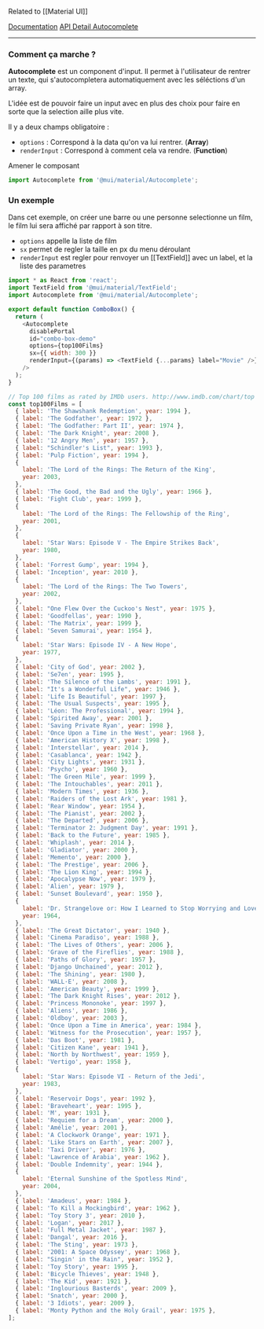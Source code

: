 
Related to [[Material UI]]

[Documentation](https://mui.com/material-ui/react-autocomplete/#combo-box)
[API Detail Autocomplete](https://mui.com/material-ui/api/autocomplete/)

---

### Comment ça marche ? 

**Autocomplete** est un component d'input. 
Il permet à l'utilisateur de rentrer un texte, qui s'autocompletera automatiquement avec les séléctions d'un array.

L'idée est de pouvoir faire un input avec en plus des choix pour faire en sorte que la selection aille plus vite.

Il y a deux champs obligatoire : 

- `options` : Correspond à la data qu'on va lui rentrer. (**Array**)
- `renderInput` : Correspond à comment cela va rendre. (**Function**)

Amener le composant

```js
import Autocomplete from '@mui/material/Autocomplete';
```

### Un exemple 

Dans cet exemple, on créer une barre ou une personne selectionne un film, le film lui sera affiché par rapport à son titre.

- `options` appelle la liste de film
- `sx` permet de regler la taille en px du menu déroulant
- `renderInput` est regler pour renvoyer un [[TextField]] avec un label, et la liste des parametres


``` js
import * as React from 'react';
import TextField from '@mui/material/TextField';
import Autocomplete from '@mui/material/Autocomplete';

export default function ComboBox() {
  return (
    <Autocomplete
      disablePortal
      id="combo-box-demo"
      options={top100Films}
      sx={{ width: 300 }}
      renderInput={(params) => <TextField {...params} label="Movie" />}
    />
  );
}

// Top 100 films as rated by IMDb users. http://www.imdb.com/chart/top
const top100Films = [
  { label: 'The Shawshank Redemption', year: 1994 },
  { label: 'The Godfather', year: 1972 },
  { label: 'The Godfather: Part II', year: 1974 },
  { label: 'The Dark Knight', year: 2008 },
  { label: '12 Angry Men', year: 1957 },
  { label: "Schindler's List", year: 1993 },
  { label: 'Pulp Fiction', year: 1994 },
  {
    label: 'The Lord of the Rings: The Return of the King',
    year: 2003,
  },
  { label: 'The Good, the Bad and the Ugly', year: 1966 },
  { label: 'Fight Club', year: 1999 },
  {
    label: 'The Lord of the Rings: The Fellowship of the Ring',
    year: 2001,
  },
  {
    label: 'Star Wars: Episode V - The Empire Strikes Back',
    year: 1980,
  },
  { label: 'Forrest Gump', year: 1994 },
  { label: 'Inception', year: 2010 },
  {
    label: 'The Lord of the Rings: The Two Towers',
    year: 2002,
  },
  { label: "One Flew Over the Cuckoo's Nest", year: 1975 },
  { label: 'Goodfellas', year: 1990 },
  { label: 'The Matrix', year: 1999 },
  { label: 'Seven Samurai', year: 1954 },
  {
    label: 'Star Wars: Episode IV - A New Hope',
    year: 1977,
  },
  { label: 'City of God', year: 2002 },
  { label: 'Se7en', year: 1995 },
  { label: 'The Silence of the Lambs', year: 1991 },
  { label: "It's a Wonderful Life", year: 1946 },
  { label: 'Life Is Beautiful', year: 1997 },
  { label: 'The Usual Suspects', year: 1995 },
  { label: 'Léon: The Professional', year: 1994 },
  { label: 'Spirited Away', year: 2001 },
  { label: 'Saving Private Ryan', year: 1998 },
  { label: 'Once Upon a Time in the West', year: 1968 },
  { label: 'American History X', year: 1998 },
  { label: 'Interstellar', year: 2014 },
  { label: 'Casablanca', year: 1942 },
  { label: 'City Lights', year: 1931 },
  { label: 'Psycho', year: 1960 },
  { label: 'The Green Mile', year: 1999 },
  { label: 'The Intouchables', year: 2011 },
  { label: 'Modern Times', year: 1936 },
  { label: 'Raiders of the Lost Ark', year: 1981 },
  { label: 'Rear Window', year: 1954 },
  { label: 'The Pianist', year: 2002 },
  { label: 'The Departed', year: 2006 },
  { label: 'Terminator 2: Judgment Day', year: 1991 },
  { label: 'Back to the Future', year: 1985 },
  { label: 'Whiplash', year: 2014 },
  { label: 'Gladiator', year: 2000 },
  { label: 'Memento', year: 2000 },
  { label: 'The Prestige', year: 2006 },
  { label: 'The Lion King', year: 1994 },
  { label: 'Apocalypse Now', year: 1979 },
  { label: 'Alien', year: 1979 },
  { label: 'Sunset Boulevard', year: 1950 },
  {
    label: 'Dr. Strangelove or: How I Learned to Stop Worrying and Love the Bomb',
    year: 1964,
  },
  { label: 'The Great Dictator', year: 1940 },
  { label: 'Cinema Paradiso', year: 1988 },
  { label: 'The Lives of Others', year: 2006 },
  { label: 'Grave of the Fireflies', year: 1988 },
  { label: 'Paths of Glory', year: 1957 },
  { label: 'Django Unchained', year: 2012 },
  { label: 'The Shining', year: 1980 },
  { label: 'WALL·E', year: 2008 },
  { label: 'American Beauty', year: 1999 },
  { label: 'The Dark Knight Rises', year: 2012 },
  { label: 'Princess Mononoke', year: 1997 },
  { label: 'Aliens', year: 1986 },
  { label: 'Oldboy', year: 2003 },
  { label: 'Once Upon a Time in America', year: 1984 },
  { label: 'Witness for the Prosecution', year: 1957 },
  { label: 'Das Boot', year: 1981 },
  { label: 'Citizen Kane', year: 1941 },
  { label: 'North by Northwest', year: 1959 },
  { label: 'Vertigo', year: 1958 },
  {
    label: 'Star Wars: Episode VI - Return of the Jedi',
    year: 1983,
  },
  { label: 'Reservoir Dogs', year: 1992 },
  { label: 'Braveheart', year: 1995 },
  { label: 'M', year: 1931 },
  { label: 'Requiem for a Dream', year: 2000 },
  { label: 'Amélie', year: 2001 },
  { label: 'A Clockwork Orange', year: 1971 },
  { label: 'Like Stars on Earth', year: 2007 },
  { label: 'Taxi Driver', year: 1976 },
  { label: 'Lawrence of Arabia', year: 1962 },
  { label: 'Double Indemnity', year: 1944 },
  {
    label: 'Eternal Sunshine of the Spotless Mind',
    year: 2004,
  },
  { label: 'Amadeus', year: 1984 },
  { label: 'To Kill a Mockingbird', year: 1962 },
  { label: 'Toy Story 3', year: 2010 },
  { label: 'Logan', year: 2017 },
  { label: 'Full Metal Jacket', year: 1987 },
  { label: 'Dangal', year: 2016 },
  { label: 'The Sting', year: 1973 },
  { label: '2001: A Space Odyssey', year: 1968 },
  { label: "Singin' in the Rain", year: 1952 },
  { label: 'Toy Story', year: 1995 },
  { label: 'Bicycle Thieves', year: 1948 },
  { label: 'The Kid', year: 1921 },
  { label: 'Inglourious Basterds', year: 2009 },
  { label: 'Snatch', year: 2000 },
  { label: '3 Idiots', year: 2009 },
  { label: 'Monty Python and the Holy Grail', year: 1975 },
];
```




